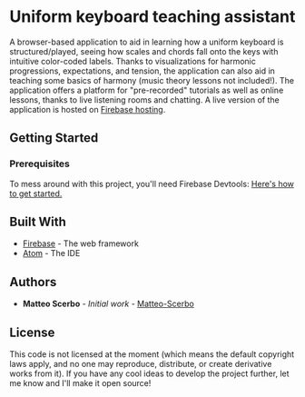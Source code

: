# Uniform keyboard teaching assistant

A browser-based application to aid in learning how a uniform keyboard is structured/played, seeing how scales and chords fall onto the keys with intuitive color-coded labels.
Thanks to visualizations for harmonic progressions, expectations, and tension, the application can also aid in teaching some basics of harmony (music theory lessons not included!).
The application offers a platform for "pre-recorded" tutorials as well as online lessons, thanks to live listening rooms and chatting.
A live version of the application is hosted on [Firebase hosting](https://uniform-keyboard.firebaseapp.com/).

## Getting Started

### Prerequisites

To mess around with this project, you'll need Firebase Devtools:
[Here's how to get started.](https://firebase.google.com/docs/cli/)

## Built With

* [Firebase](https://firebase.google.com/) - The web framework
* [Atom](https://atom.io/) - The IDE

## Authors

* **Matteo Scerbo** - *Initial work* - [Matteo-Scerbo](https://gist.github.com/Matteo-Scerbo)

## License

This code is not licensed at the moment (which means the default copyright laws apply, and no one may reproduce, distribute, or create derivative works from it).
If you have any cool ideas to develop the project further, let me know and I'll make it open source!
